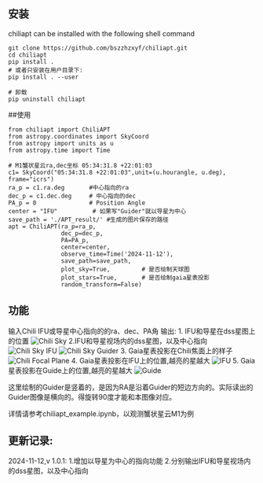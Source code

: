 
## 安装
chiliapt can be installed with the following shell command

```shell
git clone https://github.com/bszzhzxyf/chiliapt.git
cd chiliapt
pip install .
# 或者只安装在用户目录下:
pip install . --user

# 卸载
pip uninstall chiliapt
```

##使用

```
from chiliapt import ChiliAPT
from astropy.coordinates import SkyCoord
from astropy import units as u
from astropy.time import Time

# M1蟹状星云ra,dec坐标 05:34:31.8 +22:01:03
c1= SkyCoord("05:34:31.8 +22:01:03",unit=(u.hourangle, u.deg), frame="icrs")
ra_p = c1.ra.deg       #中心指向的ra
dec_p = c1.dec.deg     # 中心指向的dec
PA_p = 0               # Position Angle
center = "IFU"          # 如果写"Guider"就以导星为中心
save_path = './APT_result/' #生成的图片保存的路径
apt = ChiliAPT(ra_p=ra_p,           
               dec_p=dec_p, 
               PA=PA_p, 
               center=center,    
               observe_time=Time('2024-11-12'), 
               save_path=save_path, 
               plot_sky=True,         # 是否绘制天球图
               plot_stars=True,       # 是否绘制gaia星表投影
               random_transform=False)
```

## 功能
输入Chili IFU或导星中心指向的的ra、dec、PA角
输出: 1. IFU和导星在dss星图上的位置
      ![Chili Sky](./APT_result/ChiliSky.jpg)
      2.IFU和导星视场内的dss星图，以及中心指向
      ![Chili Sky IFU](./APT_result/IFUsky.jpg)
      ![Chili Sky Guider](./APT_result/Guidersky.jpg)
      3. Gaia星表投影在Chili焦面上的样子
      ![Chili Focal Plane](./APT_result/ChiliFocalPlane.jpg)
      4. Gaia星表投影在IFU上的位置,越亮的星越大
      ![IFU](./APT_result/IFU.jpg)
      5. Gaia星表投影在Guide上的位置,越亮的星越大
      ![Guide](./APT_result/Guider.jpg)

这里绘制的Guider是竖着的，是因为RA是沿着Guider的短边方向的。实际读出的Guider图像是横向的。得旋转90度才能和本图像对应。

详情请参考chiliapt_example.ipynb，以观测蟹状星云M1为例


## 更新记录:
2024-11-12,v 1.0.1:
1.增加以导星为中心的指向功能
2.分别输出IFU和导星视场内的dss星图，以及中心指向
